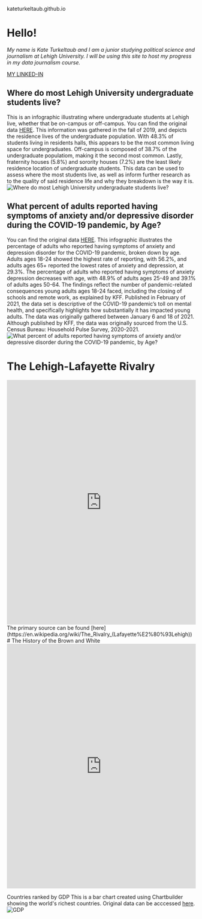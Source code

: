 kateturkeltaub.github.io
# Hello!
*My name is Kate Turkeltaub and I am a junior studying political science and journalism at Lehigh University. I will be using this site to host my progress in my data journalism course.* 

[MY LINKED-IN](https://www.linkedin.com/in/kate-turkeltaub-0b199213a/)

## Where do most Lehigh University undergraduate students live?
This is an infographic illustrating where undergraduate students at Lehigh live, whether that be on-campus or off-campus. You can find the original data [HERE](https://oirsa.lehigh.edu/sites/oirsa.lehigh.edu/files/LUprofile_2019.pdf). This information was gathered in the fall of 2019, and depicts the residence lives of the undergraduate population. With 48.3% of students living in residents halls, this appears to be the most common living space for undergraduates. Off-campus is composed of 38.7% of the undergraduate populatiom, making it the second most common. Lastly, fraternity houses (5.8%) and sorority houses (7.2%) are the least likely residence location of undergraduate students. This data can be used to assess where the most students live, as well as inform further research as to the quality of said residence life and why they breakdown is the way it is. 
![Where do most Lehigh University undergraduate students live?](https://github.com/kateturkeltaub/kateturkeltaub.github.io/blob/main/students%20live.png?raw=true)

## What percent of adults reported having symptoms of anxiety and/or depressive disorder during the COVID-19 pandemic, by Age?
You can find the original data [HERE](https://www.kff.org/coronavirus-covid-19/issue-brief/the-implications-of-covid-19-for-mental-health-and-substance-use/). 
This infographic illustrates the percentage of adults who reported having symptoms of anxiety and depression disorder for the COVID-19 pandemic, broken down by age. Adults ages 18-24 showed the highest rate of reporting, with 56.2%, and adults ages 65+ reported the lowest rates of anxiety and depression, at 29.3%. The percentage of adults who reported having symptoms of anxiety depression decreases with age, with 48.9% of adults ages 25-49 and 39.1% of adults ages 50-64. The findings reflect the number of pandemic-related consequences young adults ages 18-24 faced, including the closing of schools and remote work, as explained by KFF. Published in February of 2021, the data set is descriptive of the COVID-19 pandemic’s toll on mental health, and specifically highlights how substantially it has impacted young adults. The data was originally gathered between January 6 and 18 of 2021. Although published by KFF, the data was originally sourced from the U.S. Census Bureau: Household Pulse Survey, 2020-2021.
![What percent of adults reported having symptoms of anxiety and/or depressive disorder during the COVID-19 pandemic, by Age?](https://github.com/kateturkeltaub/kateturkeltaub.github.io/blob/main/Share%20of%20Adults%20Reporting%20Symptoms%20of%20Anxiety%20andor%20Depressive%20Disorder%20During%20the%20COVID-19%20Pandemic,%20by%20Age%20(1).png?raw=true)

# The Lehigh-Lafayette Rivalry
<iframe src='https://cdn.knightlab.com/libs/timeline3/latest/embed/index.html?source=1gyuPpuC7cukOs0tZqWsn9Jh_dFSb5EVP9PoA7cpD8kY&font=Default&lang=en&initial_zoom=2&height=650' width='100%' height='650' webkitallowfullscreen mozallowfullscreen allowfullscreen frameborder='0'></iframe>
The primary source can be found [here](https://en.wikipedia.org/wiki/The_Rivalry_(Lafayette%E2%80%93Lehigh))
# The History of the Brown and White
<iframe src='https://cdn.knightlab.com/libs/timeline3/latest/embed/index.html?source=1pwVHYkZdEjEcCrjHXDq8134FF9l3ZSXnRMopQp31J6M&font=Default&lang=en&initial_zoom=2&height=650' width='100%' height='650' webkitallowfullscreen mozallowfullscreen allowfullscreen frameborder='0'></iframe>

Countries ranked by GDP
This is a bar chart created using Chartbuilder showing the world's richest countries. Original data can be acccessed [here](https://docs.google.com/spreadsheets/d/1qbJrJCHazCpmDNhr1ny8PNyubjWthH5FWXPQ_0leT98/edit#gid=0). 
![GDP](https://github.com/kateturkeltaub/kateturkeltaub.github.io/blob/main/China_India_US_chartbuilder%20(1).png?raw=true)

